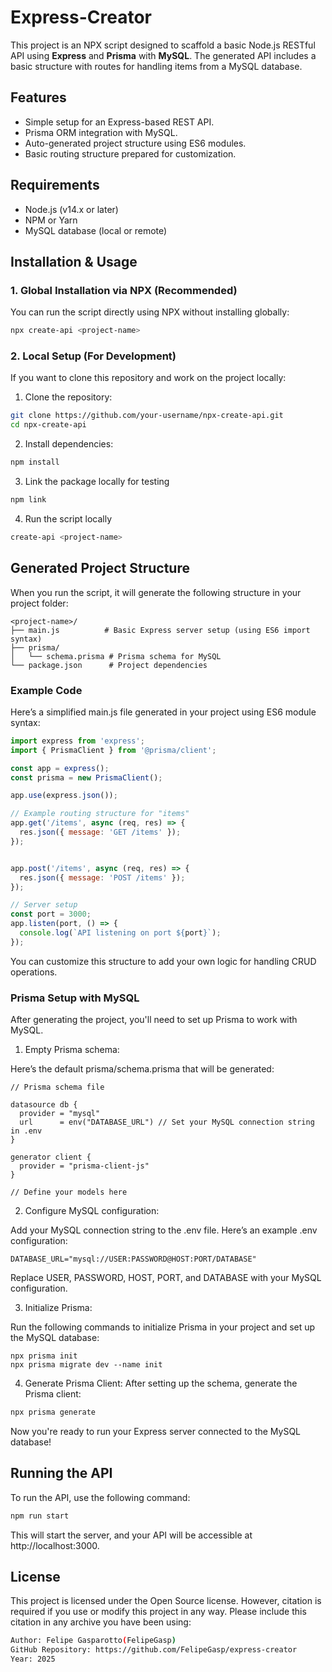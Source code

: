 # Express-Creator

This project is an NPX script designed to scaffold a basic Node.js RESTful API using **Express** and **Prisma** with **MySQL**. The generated API includes a basic structure with routes for handling items from a MySQL database.

## Features

- Simple setup for an Express-based REST API.
- Prisma ORM integration with MySQL.
- Auto-generated project structure using ES6 modules.
- Basic routing structure prepared for customization.

## Requirements

- Node.js (v14.x or later)
- NPM or Yarn
- MySQL database (local or remote)

## Installation & Usage

### 1. Global Installation via NPX (Recommended)

You can run the script directly using NPX without installing globally:

```bash
npx create-api <project-name>
```
### 2. Local Setup (For Development)

If you want to clone this repository and work on the project locally:

1. Clone the repository:

```bash
git clone https://github.com/your-username/npx-create-api.git
cd npx-create-api
```
2. Install dependencies:

```bash
npm install
```
3. Link the package locally for testing
```bash
npm link
```
4. Run the script locally
```bash
create-api <project-name>
```
## Generated Project Structure
When you run the script, it will generate the following structure in your project folder:
```pgsql
<project-name>/
├── main.js          # Basic Express server setup (using ES6 import syntax)
├── prisma/
│   └── schema.prisma # Prisma schema for MySQL
└── package.json      # Project dependencies
```

### Example Code
Here’s a simplified main.js file generated in your project using ES6 module syntax:
```js
import express from 'express';
import { PrismaClient } from '@prisma/client';

const app = express();
const prisma = new PrismaClient();

app.use(express.json());

// Example routing structure for "items"
app.get('/items', async (req, res) => {
  res.json({ message: 'GET /items' });
});


app.post('/items', async (req, res) => {
  res.json({ message: 'POST /items' });
});

// Server setup
const port = 3000;
app.listen(port, () => {
  console.log(`API listening on port ${port}`);
});
```
You can customize this structure to add your own logic for handling CRUD operations.

### Prisma Setup with MySQL
After generating the project, you'll need to set up Prisma to work with MySQL.

   1. Empty Prisma schema:

Here’s the default prisma/schema.prisma that will be generated:
```prisma
// Prisma schema file

datasource db {
  provider = "mysql"
  url      = env("DATABASE_URL") // Set your MySQL connection string in .env
}

generator client {
  provider = "prisma-client-js"
}

// Define your models here

```
2. Configure MySQL configuration:

Add your MySQL connection string to the .env file. Here’s an example .env configuration:

```mysql
DATABASE_URL="mysql://USER:PASSWORD@HOST:PORT/DATABASE"
```
Replace USER, PASSWORD, HOST, PORT, and DATABASE with your MySQL configuration.

3. Initialize Prisma:

Run the following commands to initialize Prisma in your project and set up the MySQL database:
```prisma
npx prisma init
npx prisma migrate dev --name init
```

4. Generate Prisma Client:
After setting up the schema, generate the Prisma client:
```bash
npx prisma generate
```
Now you're ready to run your Express server connected to the MySQL database!

## Running the API
To run the API, use the following command:

```bash
npm run start
```
This will start the server, and your API will be accessible at http://localhost:3000.

## License
This project is licensed under the Open Source license. However, citation is required if you use or modify this project in any way.
Please include this citation in any archive you have been using:
```bash
Author: Felipe Gasparotto(FelipeGasp)
GitHub Repository: https://github.com/FelipeGasp/express-creator
Year: 2025
```